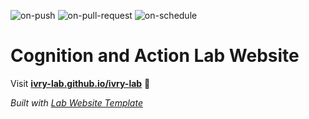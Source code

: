 
  ![on-push](../../actions/workflows/on-push.yaml/badge.svg)
  ![on-pull-request](../../actions/workflows/on-pull-request.yaml/badge.svg)
  ![on-schedule](../../actions/workflows/on-schedule.yaml/badge.svg)

  # Cognition and Action Lab Website

  Visit **[ivry-lab.github.io/ivry-lab](https://ivry-lab.github.io/ivry-lab)** 🚀

  _Built with [Lab Website Template](https://greene-lab.gitbook.io/lab-website-template-docs)_
